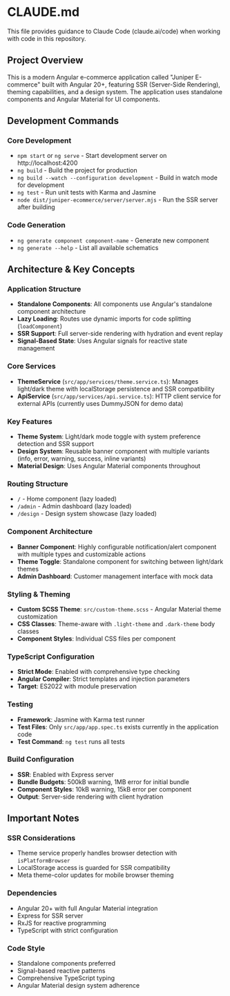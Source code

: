 # CLAUDE.md

This file provides guidance to Claude Code (claude.ai/code) when working with code in this repository.

## Project Overview

This is a modern Angular e-commerce application called "Juniper E-commerce" built with Angular 20+, featuring SSR (Server-Side Rendering), theming capabilities, and a design system. The application uses standalone components and Angular Material for UI components.

## Development Commands

### Core Development
- `npm start` or `ng serve` - Start development server on http://localhost:4200
- `ng build` - Build the project for production
- `ng build --watch --configuration development` - Build in watch mode for development
- `ng test` - Run unit tests with Karma and Jasmine
- `node dist/juniper-ecommerce/server/server.mjs` - Run the SSR server after building

### Code Generation
- `ng generate component component-name` - Generate new component
- `ng generate --help` - List all available schematics

## Architecture & Key Concepts

### Application Structure
- **Standalone Components**: All components use Angular's standalone component architecture
- **Lazy Loading**: Routes use dynamic imports for code splitting (`loadComponent`)
- **SSR Support**: Full server-side rendering with hydration and event replay
- **Signal-Based State**: Uses Angular signals for reactive state management

### Core Services
- **ThemeService** (`src/app/services/theme.service.ts`): Manages light/dark theme with localStorage persistence and SSR compatibility
- **ApiService** (`src/app/services/api.service.ts`): HTTP client service for external APIs (currently uses DummyJSON for demo data)

### Key Features
- **Theme System**: Light/dark mode toggle with system preference detection and SSR support
- **Design System**: Reusable banner component with multiple variants (info, error, warning, success, inline variants)
- **Material Design**: Uses Angular Material components throughout

### Routing Structure
- `/` - Home component (lazy loaded)
- `/admin` - Admin dashboard (lazy loaded)
- `/design` - Design system showcase (lazy loaded)

### Component Architecture
- **Banner Component**: Highly configurable notification/alert component with multiple types and customizable actions
- **Theme Toggle**: Standalone component for switching between light/dark themes
- **Admin Dashboard**: Customer management interface with mock data

### Styling & Theming
- **Custom SCSS Theme**: `src/custom-theme.scss` - Angular Material theme customization
- **CSS Classes**: Theme-aware with `.light-theme` and `.dark-theme` body classes
- **Component Styles**: Individual CSS files per component

### TypeScript Configuration
- **Strict Mode**: Enabled with comprehensive type checking
- **Angular Compiler**: Strict templates and injection parameters
- **Target**: ES2022 with module preservation

### Testing
- **Framework**: Jasmine with Karma test runner
- **Test Files**: Only `src/app/app.spec.ts` exists currently in the application code
- **Test Command**: `ng test` runs all tests

### Build Configuration
- **SSR**: Enabled with Express server
- **Bundle Budgets**: 500kB warning, 1MB error for initial bundle
- **Component Styles**: 10kB warning, 15kB error per component
- **Output**: Server-side rendering with client hydration

## Important Notes

### SSR Considerations
- Theme service properly handles browser detection with `isPlatformBrowser`
- LocalStorage access is guarded for SSR compatibility
- Meta theme-color updates for mobile browser theming

### Dependencies
- Angular 20+ with full Angular Material integration
- Express for SSR server
- RxJS for reactive programming
- TypeScript with strict configuration

### Code Style
- Standalone components preferred
- Signal-based reactive patterns
- Comprehensive TypeScript typing
- Angular Material design system adherence